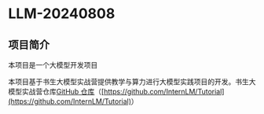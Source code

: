 # LLM-20240808

## 项目简介

本项目是一个大模型开发项目

本项目基于书生大模型实战营提供教学与算力进行大模型实践项目的开发。书生大模型实战营仓库[GitHub 仓库](https://github.com/InternLM/Tutorial)（<u>[https://github.com/InternLM/Tutorial](https://github.com/InternLM/Tutorial)</u>）